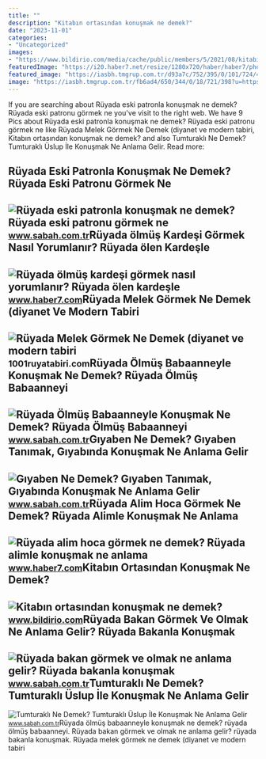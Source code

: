 ```yaml
---
title: ""
description: "Kitabın ortasından konuşmak ne demek?"
date: "2023-11-01"
categories:
- "Uncategorized"
images:
- "https://www.bildirio.com/media/cache/public/members/5/2021/08/kitabin-ortasindan-konusmak-ne-demek-320x180.jpeg"
featuredImage: "https://i20.haber7.net/resize/1280x720/haber/haber7/photos/2022/08/ruyada_alim_hoca_gormek_ne_demek_ruyada_alimle_konusmak_ne_anlama_gelir_1645618366_8885.jpg"
featured_image: "https://iasbh.tmgrup.com.tr/d93a7c/752/395/0/101/724/481?u=https://isbh.tmgrup.com.tr/sbh/2021/09/27/ruyada-eski-patronu-gormek-ne-anlama-gelir-ruyada-eski-patronla-konusmak-ne-demek-1632733504676.jpg"
image: "https://iasbh.tmgrup.com.tr/fb6ad4/650/344/0/18/721/398?u=https://isbh.tmgrup.com.tr/sbh/2021/09/23/ruyada-bakan-gormek-ne-anlama-gelir-ruyada-bakanla-konusmak-ne-demek-1632382328353.jpg"
---
```


If you are searching about Rüyada eski patronla konuşmak ne demek? Rüyada eski patronu görmek ne you've visit to the right web. We have 9 Pics about Rüyada eski patronla konuşmak ne demek? Rüyada eski patronu görmek ne like Rüyada Melek Görmek Ne Demek (diyanet ve modern tabiri, Kitabın ortasından konuşmak ne demek? and also Tumturaklı Ne Demek? Tumturaklı Üslup İle Konuşmak Ne Anlama Gelir. Read more:

Rüyada Eski Patronla Konuşmak Ne Demek? Rüyada Eski Patronu Görmek Ne
---------------------------------------------------------------------

 ![Rüyada eski patronla konuşmak ne demek? Rüyada eski patronu görmek ne](https://iasbh.tmgrup.com.tr/d93a7c/752/395/0/101/724/481?u=https://isbh.tmgrup.com.tr/sbh/2021/09/27/ruyada-eski-patronu-gormek-ne-anlama-gelir-ruyada-eski-patronla-konusmak-ne-demek-1632733504676.jpg) <small>www.sabah.com.tr</small>Rüyada ölmüş Kardeşi Görmek Nasıl Yorumlanır? Rüyada ölen Kardeşle
------------------------------------------------------------------

 ![Rüyada ölmüş kardeşi görmek nasıl yorumlanır? Rüyada ölen kardeşle](https://i12.haber7.net/haber/haber7/photos/2020/43/ruyada_olmus_kardesi_gormek_nasil_yorumlanir_ruyada_olen_kardesle_konusmak_ne_demek_1603199895_8573.jpg) <small>www.haber7.com</small>Rüyada Melek Görmek Ne Demek (diyanet Ve Modern Tabiri
------------------------------------------------------

 ![Rüyada Melek Görmek Ne Demek (diyanet ve modern tabiri](https://1001ruyatabiri.com/wp-content/uploads/2020/01/ruyada-melek-gormek-ne-demek-ruyada-melek-olmak-melekle-konusmak-meleklerle-ucmak-diyanet-ruya-tabirleri-1001ruyatabiri.jpg) <small>1001ruyatabiri.com</small>Rüyada Ölmüş Babaanneyle Konuşmak Ne Demek? Rüyada Ölmüş Babaanneyi
-------------------------------------------------------------------

 ![Rüyada Ölmüş Babaanneyle Konuşmak Ne Demek? Rüyada Ölmüş Babaanneyi](https://iasbh.tmgrup.com.tr/96d482/650/344/0/56/724/436?u=https://isbh.tmgrup.com.tr/sbh/2021/09/29/ruyada-olmus-babaanneyi-gormek-ne-anlama-gelir-ruyada-olmus-babaanneyle-konusmak-ne-demek-1632893119735.jpg) <small>www.sabah.com.tr</small>Gıyaben Ne Demek? Gıyaben Tanımak, Gıyabında Konuşmak Ne Anlama Gelir
---------------------------------------------------------------------

 ![Gıyaben Ne Demek? Gıyaben Tanımak, Gıyabında Konuşmak Ne Anlama Gelir](https://iasbh.tmgrup.com.tr/feebf5/752/395/0/49/591/360?u=https://isbh.tmgrup.com.tr/sbh/2023/02/02/giyaben-ne-demek-giyaben-tanimak-giyabinda-konusmak-ne-anlama-gelir-e1-1675324129052.jpg) <small>www.sabah.com.tr</small>Rüyada Alim Hoca Görmek Ne Demek? Rüyada Alimle Konuşmak Ne Anlama
------------------------------------------------------------------

 ![Rüyada alim hoca görmek ne demek? Rüyada alimle konuşmak ne anlama](https://i20.haber7.net/resize/1280x720/haber/haber7/photos/2022/08/ruyada_alim_hoca_gormek_ne_demek_ruyada_alimle_konusmak_ne_anlama_gelir_1645618366_8885.jpg) <small>www.haber7.com</small>Kitabın Ortasından Konuşmak Ne Demek?
-------------------------------------

 ![Kitabın ortasından konuşmak ne demek?](https://www.bildirio.com/media/cache/public/members/5/2021/08/kitabin-ortasindan-konusmak-ne-demek-320x180.jpeg) <small>www.bildirio.com</small>Rüyada Bakan Görmek Ve Olmak Ne Anlama Gelir? Rüyada Bakanla Konuşmak
---------------------------------------------------------------------

 ![Rüyada bakan görmek ve olmak ne anlama gelir? Rüyada bakanla konuşmak](https://iasbh.tmgrup.com.tr/fb6ad4/650/344/0/18/721/398?u=https://isbh.tmgrup.com.tr/sbh/2021/09/23/ruyada-bakan-gormek-ne-anlama-gelir-ruyada-bakanla-konusmak-ne-demek-1632382328353.jpg) <small>www.sabah.com.tr</small>Tumturaklı Ne Demek? Tumturaklı Üslup İle Konuşmak Ne Anlama Gelir
------------------------------------------------------------------

 ![Tumturaklı Ne Demek? Tumturaklı Üslup İle Konuşmak Ne Anlama Gelir](https://iasbh.tmgrup.com.tr/78866b/650/344/0/1/725/381?u=https://isbh.tmgrup.com.tr/sbh/2023/02/16/tumturakli-ne-demek-tumturakli-uslup-ile-konusmak-ne-anlama-gelir-cumle-icinde-kullanimi-nasildir-e1-1676553210975.jpg) <small>www.sabah.com.tr</small>Rüyada ölmüş babaanneyle konuşmak ne demek? rüyada ölmüş babaanneyi. Rüyada bakan görmek ve olmak ne anlama gelir? rüyada bakanla konuşmak. Rüyada melek görmek ne demek (diyanet ve modern tabiri
